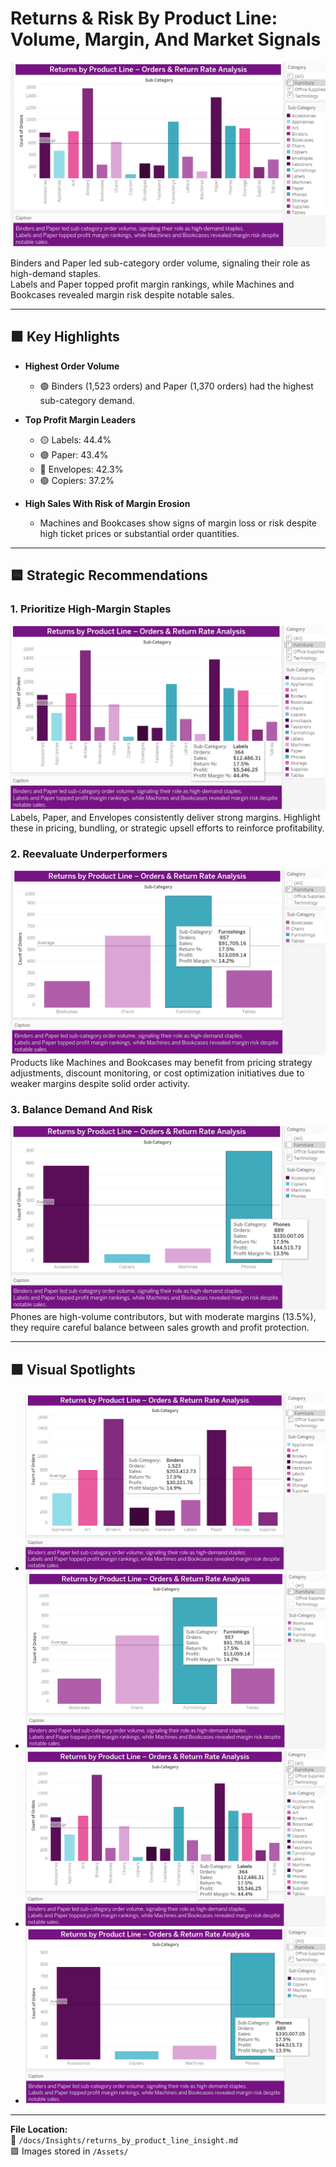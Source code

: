 # Returns & Risk By Product Line: Volume, Margin, And Market Signals

![Overall View](/Assets/Returns_by_Product_Line_Overall.png)

Binders and Paper led sub-category order volume, signaling their role as high-demand staples.  
Labels and Paper topped profit margin rankings, while Machines and Bookcases revealed margin risk despite notable sales.

---

## 🟪 Key Highlights

- **Highest Order Volume**  
  - 🟢 Binders (1,523 orders) and Paper (1,370 orders) had the highest sub-category demand.

- **Top Profit Margin Leaders**  
  - 🟡 Labels: 44.4%  
  - 🟣 Paper: 43.4%  
  - 🔵 Envelopes: 42.3%  
  - 🟢 Copiers: 37.2%

- **High Sales With Risk of Margin Erosion**  
  - Machines and Bookcases show signs of margin loss or risk despite high ticket prices or substantial order quantities.

---

## 🟦 Strategic Recommendations

### 1. **Prioritize High-Margin Staples**
![Labels Focus](/Assets/Returns_by_Product_Line_Labels.png)  
Labels, Paper, and Envelopes consistently deliver strong margins. Highlight these in pricing, bundling, or strategic upsell efforts to reinforce profitability.

### 2. **Reevaluate Underperformers**
![Furnishings Focus](/Assets/Returns_by_Product_Line_Furnishings.png)  
Products like Machines and Bookcases may benefit from pricing strategy adjustments, discount monitoring, or cost optimization initiatives due to weaker margins despite solid order activity.

### 3. **Balance Demand And Risk**
![Phones Focus](/Assets/Returns_by_Product_Line_Phones.png)  
Phones are high-volume contributors, but with moderate margins (13.5%), they require careful balance between sales growth and profit protection.

---

## 🟩 Visual Spotlights

- ![Binders](/Assets/Returns_by_Product_Line_Binders.png)
- ![Furnishings](/Assets/Returns_by_Product_Line_Furnishings.png)
- ![Labels](/Assets/Returns_by_Product_Line_Labels.png)
- ![Phones](/Assets/Returns_by_Product_Line_Phones.png)

---

**File Location:**  
📂 `/docs/Insights/returns_by_product_line_insight.md`  
🟪 Images stored in `/Assets/`

